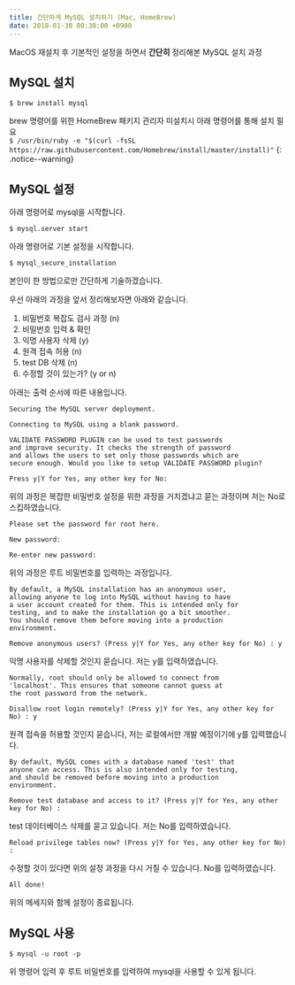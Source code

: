 ```yaml
---
title: 간단하게 MySQL 설치하기 (Mac, HomeBrew)
date: 2018-01-30 00:30:00 +0900
---
```


MacOS 재설치 후 기본적인 설정을 하면서 **간단히** 정리해본 MySQL 설치 과정


## MySQL 설치
```
$ brew install mysql
```

brew 명령어를 위한 HomeBrew 패키지 관리자 미설치시 아래 명령어를 통해 설치 필요  
`$ /usr/bin/ruby -e "$(curl -fsSL https://raw.githubusercontent.com/Homebrew/install/master/install)"`
{: .notice--warning}


## MySQL 설정
아래 명령어로 mysql을 시작합니다.
```
$ mysql.server start
```

아래 명령어로 기본 설정을 시작합니다.
```
$ mysql_secure_installation
```

본인이 한 방법으로만 간단하게 기술하겠습니다.

우선 아래의 과정을 앞서 정리해보자면 아래와 같습니다.
1. 비밀번호 복잡도 검사 과정 (n)
2. 비밀번호 입력 & 확인
3. 익명 사용자 삭제 (y)
4. 원격 접속 허용 (n)
5. test DB 삭제 (n)
6. 수정할 것이 있는가? (y or n)

아래는 출력 순서에 따른 내용입니다.

```
Securing the MySQL server deployment.

Connecting to MySQL using a blank password.

VALIDATE PASSWORD PLUGIN can be used to test passwords
and improve security. It checks the strength of password
and allows the users to set only those passwords which are
secure enough. Would you like to setup VALIDATE PASSWORD plugin?

Press y|Y for Yes, any other key for No:
```
위의 과정은 복잡한 비밀번호 설정을 위한 과정을 거치겠냐고 묻는 과정이며 저는 No로 스킵하였습니다.

```
Please set the password for root here.

New password:

Re-enter new password:
```
위의 과정은 루트 비밀번호를 입력하는 과정입니다.

```
By default, a MySQL installation has an anonymous user,
allowing anyone to log into MySQL without having to have
a user account created for them. This is intended only for
testing, and to make the installation go a bit smoother.
You should remove them before moving into a production
environment.

Remove anonymous users? (Press y|Y for Yes, any other key for No) : y
```
익명 사용자를 삭제할 것인지 묻습니다. 저는 y를 입력하였습니다.

```
Normally, root should only be allowed to connect from
'localhost'. This ensures that someone cannot guess at
the root password from the network.

Disallow root login remotely? (Press y|Y for Yes, any other key for No) : y
```
원격 접속을 허용할 것인지 묻습니다, 저는 로컬에서만 개발 예정이기에 y를 입력했습니다.

```
By default, MySQL comes with a database named 'test' that
anyone can access. This is also intended only for testing,
and should be removed before moving into a production
environment.

Remove test database and access to it? (Press y|Y for Yes, any other key for No) :
```
test 데이터베이스 삭제를 묻고 있습니다. 저는 No를 입력하였습니다.

```
Reload privilege tables now? (Press y|Y for Yes, any other key for No) :
```
수정할 것이 있다면 위의 설정 과정을 다시 거칠 수 있습니다. No를 입력하였습니다.

```
All done!
```
위의 메세지와 함께 설정이 종료됩니다.

## MySQL 사용
```
$ mysql -u root -p
```
위 명령어 입력 후 루트 비밀번호를 입력하여 mysql을 사용할 수 있게 됩니다.
